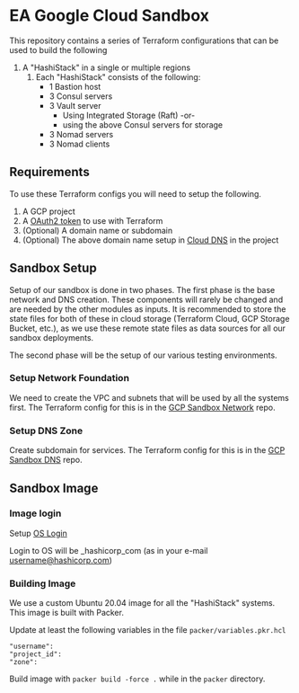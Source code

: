 # EA Google Cloud Sandbox

This repository contains a series of Terraform configurations that can be used
to build the following

1. A "HashiStack" in a single or multiple regions
   1. Each "HashiStack" consists of the following:
      - 1 Bastion host
      - 3 Consul servers
      - 3 Vault server
        - Using Integrated Storage (Raft) -or-
        - using the above Consul servers for storage
      - 3 Nomad servers
      - 3 Nomad clients

## Requirements

To use these Terraform configs you will need to setup the following.

1. A GCP project
1. A
   [OAuth2 token](https://jryancanty.medium.com/stop-downloading-google-cloud-service-account-keys-1811d44a97d9)
   to use with Terraform
1. (Optional) A domain name or subdomain
1. (Optional) The above domain name setup in
   [Cloud DNS](https://cloud.google.com/dns) in the project

## Sandbox Setup

Setup of our sandbox is done in two phases. The first phase is the base network
and DNS creation. These components will rarely be changed and are needed by the
other modules as inputs. It is recommended to store the state files for both of
these in cloud storage (Terraform Cloud, GCP Storage Bucket, etc.), as we use
these remote state files as data sources for all our sandbox deployments.

The second phase will be the setup of our various testing environments.

### Setup Network Foundation

We need to create the VPC and subnets that will be used by all the systems
first. The Terraform config for this is in the
[GCP Sandbox Network](https://github.com/methridge/me-gcp-sandbox-network) repo.

### Setup DNS Zone

Create subdomain for services. The Terraform config for this is in the
[GCP Sandbox DNS](https://github.com/methridge/me-gcp-sandbox-dns) repo.

## Sandbox Image

### Image login

Setup
[OS Login](https://cloud.google.com/compute/docs/instances/managing-instance-access)

Login to OS will be <username>\_hashicorp_com (as in your e-mail
username@hashicorp.com)

### Building Image

We use a custom Ubuntu 20.04 image for all the "HashiStack" systems. This image
is built with Packer.

Update at least the following variables in the file `packer/variables.pkr.hcl`

```
"username":
"project_id":
"zone":
```

Build image with `packer build -force .` while in the `packer` directory.
